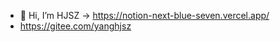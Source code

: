 - 👋 Hi, I’m HJSZ -> https://notion-next-blue-seven.vercel.app/
- https://gitee.com/yanghjsz
<!---
yangfar/yangfar is a ✨ special ✨ repository because its `README.md` (this file) appears on your GitHub profile.
You can click the Preview link to take a look at your changes.
--->
